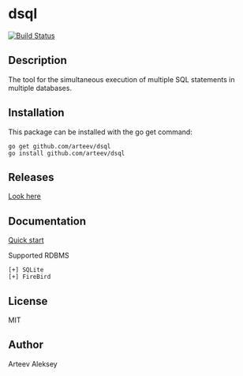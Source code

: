dsql
==========

[![Build Status](https://travis-ci.org/arteev/dsql.svg?branch=master)](https://travis-ci.org/arteev/dsql)

Description
-----------

The tool for the simultaneous execution of multiple SQL statements in multiple databases.

Installation
------------

This package can be installed with the go get command:

    go get github.com/arteev/dsql
    go install github.com/arteev/dsql
    
Releases
-------- 
    
[Look here](https://github.com/arteev/dsql/releases)
            
Documentation
-------------

[Quick start](https://github.com/arteev/dsql/wiki/Quick-start)
    
Supported RDBMS
   
    [+] SQLite
    [+] FireBird
    
License
-------

  MIT

Author
------

Arteev Aleksey
